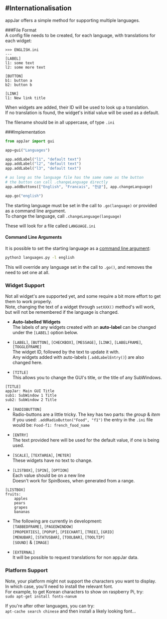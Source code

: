 #Internationalisation
---

appJar offers a simple method for supporting multiple languages.  

###File Format  
A config file needs to be created, for each language, with translations for each widget:

```
>>> ENGLISH.ini
---
[LABEL]
l1: some text
l2: some more text

[BUTTON]
b1: button a
b2: button b

[LINK]
l1: New link title
```

When widgets are added, their ID will be used to look up a translation.  
If no translation is found, the widget's initial value will be used as a default.  

The filename should be in all uppercase, of type `.ini`  

###Implementation  
```python
from appJar import gui

app=gui("Languages")

app.addLabel("l1", "default text")
app.addLabel("l2", "default text")
app.addLabel("l3", "default text")

# as long as the language file has the same name as the button
# the button can call .changeLanguage directly
app.addButtons(["English", "Francais", "한글"], app.changeLanguage)

app.go("english")
```

The starting language must be set in the call to `.go(language)` or provided as a command line argument.  
To change the language, call `.changeLanguage(language)`  

These will look for a file called `LANGUAGE.ini`

#### Command Line Arguments  
It is possible to set the starting language as a [command line argument](/pythonCommandLine):  

```sh
python3 languages.py -l english
```

This will override any language set in the call to `.go()`, and removes the need to set one at all.  

### Widget Support
Not all widget's are supported yet, and some require a bit more effort to get them to work properly.  
Note, changing the text of a widget through `setXXX()` method's will work, but will not be remembered if the language is changed.  

* **Auto-labelled Widgets**  
    The labels of any widgets created with an **auto-label** can be changed under the `[LABEL]` option below.  

* `[LABEL]`, `[BUTTON]`, `[CHECKBOX]`, `[MESSAGE]`, `[LINK]`, `[LABELFRAME]`, `[TOGGLEFRAME]`  
    The widget ID, followed by the text to update it with.  
    Any widgets added with auto-labels (`.addLabelEntry()`) are also changed here.  

* `[TITLE]`  
    This allows you to change the GUI's title, or the title of any SubWindows.
```
[TITLE]
appJar: Main GUI Title
sub1: SubWindow 1 Title
sub2: SubWindow 2 Title
```

* `[RADIOBUTTON]`  
    Radio-buttons are a little tricky. The key has two parts: the *group* & *item*  
    If you used: `.addRadioButton("Food", "f1")` the entry in the `.ini` file would be:
    `Food-f1: french_food_name`  

* `[ENTRY]`  
    The text provided here will be used for the default value, if one is being used.  

* `[SCALE]`, `[TEXTAREA]`, `[METER]`  
    These widgets have no text to change.  

* `[LISTBOX]`, `[SPIN]`, `[OPTION]`  
    Each value should be on a new line  
    Doesn't work for SpinBoxes, when generated from a range.  
```
[LISTBOX]
fruits:
    apples
    pears
    grapes
    bananas
```

* The following are currently in development:  
    `[TABBEDFRAME]`, `[PAGEDWINDOW]`  
    `[PROPERTIES]`, `[POPUP]`, `[PIECHART]`, `[TREE]`, `[GRID]`  
    `[MENUBAR]`, `[STATUSBAR]`, `[TOOLBAR]`, `[TOOLTIP]`  
    `[SOUND]` & `[IMAGE]`  

* `[EXTERNAL]`  
    It will be possible to request translations for non appJar data.  

### Platform Support
Note, your platform might not support the characters you want to display.  
In which case, you'll need to install the relevant font.  
For example, to get Korean characters to show on raspberry Pi, try:  
`sudo apt-get install fonts-nanum`  

If you're after other languages, you can try:  
`apt-cache search chinese` and then install a likely looking font...  
